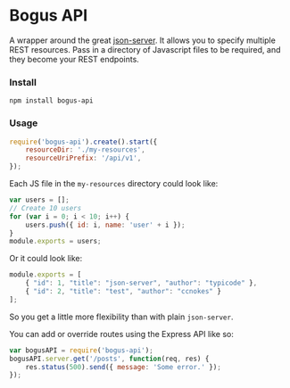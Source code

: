 # Bogus API

A wrapper around the great [json-server](https://github.com/typicode/json-server). It allows you to specify multiple REST resources. Pass in a directory of Javascript files to be required, and they become your REST endpoints.

### Install
```
npm install bogus-api
```

### Usage
```javascript
require('bogus-api').create().start({
    resourceDir: './my-resources',
    resourceUriPrefix: '/api/v1',
});
```

Each JS file in the `my-resources` directory could look like:
```javascript
var users = [];
// Create 10 users
for (var i = 0; i < 10; i++) {
    users.push({ id: i, name: 'user' + i });
}
module.exports = users;
```

Or it could look like:
```javascript
module.exports = [
    { "id": 1, "title": "json-server", "author": "typicode" },
    { "id": 2, "title": "test", "author": "ccnokes" }
];
```
So you get a little more flexibility than with plain `json-server`.


You can add or override routes using the Express API like so:
```javascript
var bogusAPI = require('bogus-api');
bogusAPI.server.get('/posts', function(req, res) {
    res.status(500).send({ message: 'Some error.' });
});
```

